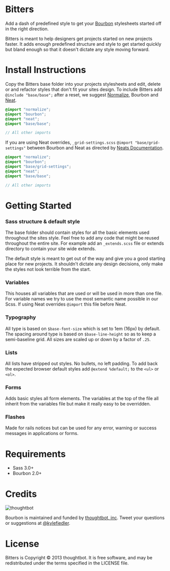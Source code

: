 Bitters
===
Add a dash of predefined style to get your [Bourbon](http://bourbon.io) stylesheets started off in the right direction.

Bitters is meant to help designers get projects started on new projects faster. It adds enough predefined structure and style to get started quickly but bland enough so that it doesn't dictate any style moving forward.

Install Instructions
===
Copy the Bitters base folder into your projects stylesheets and edit, delete or and refactor styles that don't fit your sites design. To include Bitters add `@include "base/base";` after a reset, we suggest [Normalize](http://necolas.github.io/normalize.css/), Bourbon and [Neat](http://neat.bourbon.io).

```scss
@import "normalize";
@import "bourbon";
@import "neat";
@import "base/base";

// All other imports
```

If you are using Neat overrides, `_grid-settings.scss` `@import "base/grid-settings"` between Bourbon and Neat as directed by [Neats Documentation](https://github.com/thoughtbot/neat#getting-started).

```scss
@import "normalize";
@import "bourbon";
@import "base/grid-settings";
@import "neat";
@import "base/base";

// All other imports
```

Getting Started
===

### Sass structure & default style
The base folder should contain styles for all the basic elements used throughout the sites style. Feel free to add any code that might be reused throughout the entire site. For example add an `_extends.scss` file or extends directory to contain your site wide extends.

The default style is meant to get out of the way and give you a good starting place for new projects. It shouldn't dictate any design decisions, only make the styles not look terrible from the start.

### Variables
This houses all variables that are used or will be used in more than one file. For variable names we try to use the most semantic name possible in our Scss. If using Neat overrides `@import` this file before Neat.

### Typography
All type is based on `$base-font-size` which is set to 1em (16px) by default. The spacing around type is based on `$base-line-height` so as to keep a semi-baseline grid. All sizes are scaled up or down by a factor of `.25`.

### Lists
All lists have stripped out styles. No bullets, no left padding. To add back the expected browser default styles add `@extend %default;` to the `<ul>` or `<ol>`.

### Forms
Adds basic styles all form elements. The variables at the top of the file all inherit from the variables file but make it really easy to be overridden.

### Flashes
Made for rails notices but can be used for any error, warning or success messages in applications or forms.

Requirements
===
- Sass 3.0+
- Bourbon 2.0+

Credits
===

![thoughtbot](http://thoughtbot.com/images/tm/logo.png)

Bourbon is maintained and funded by [thoughtbot, inc](http://thoughtbot.com/community). Tweet your questions or suggestions at [@kylefiedler](https://twitter.com/kylefiedler).

License
===

Bitters is Copyright © 2013 thoughtbot. It is free software, and may be redistributed under the terms specified in the LICENSE file.
